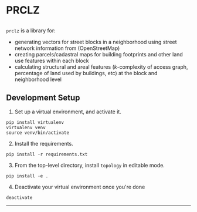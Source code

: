# PRCLZ

## 
`prclz` is a library for:
- generating vectors for street blocks in a neighborhood using street network information from (OpenStreetMap)
- creating parcels/cadastral maps for building footprints and other land use features within each block 
- calculating structural and areal features (_k_-complexity of access graph, percentage of land used by buildings, etc) at the block and neighborhood level

## Development Setup
1. Set up a virtual environment, and activate it.
```
pip install virtualenv
virtualenv venv
source venv/bin/activate
```
2. Install the requirements.
```
pip install -r requirements.txt
```
3. From the top-level directory, install `topology` in editable mode.
```
pip install -e .
```
4. Deactivate your virtual environment once you're done
```
deactivate
```
----

